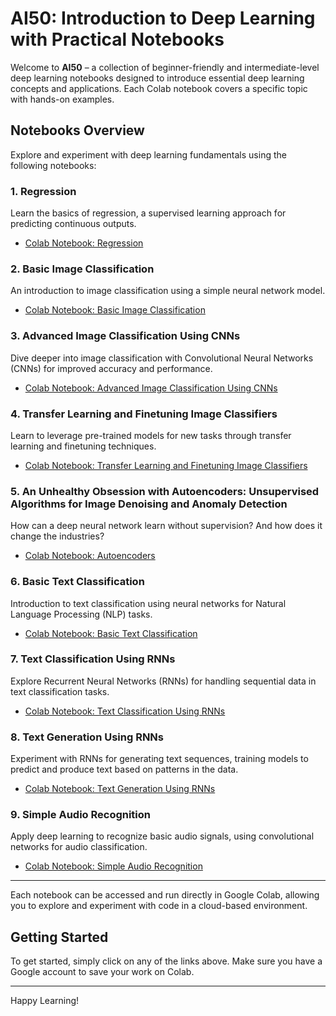 # AI50: Introduction to Deep Learning with Practical Notebooks

Welcome to **AI50** – a collection of beginner-friendly and intermediate-level deep learning notebooks designed to introduce essential deep learning concepts and applications. Each Colab notebook covers a specific topic with hands-on examples.

## Notebooks Overview

Explore and experiment with deep learning fundamentals using the following notebooks:

### 1. Regression
Learn the basics of regression, a supervised learning approach for predicting continuous outputs.
- [Colab Notebook: Regression](https://colab.research.google.com/drive/137H4Bu5MdiiDzBsHhucfi8GFzmH4nML3#scrollTo=f_GchJ2tg-2o)

### 2. Basic Image Classification
An introduction to image classification using a simple neural network model.
- [Colab Notebook: Basic Image Classification](https://colab.research.google.com/drive/12jShj1PplGkdOiB31tDTl37pA56r71e3#scrollTo=R32zteKHCaXT)

### 3. Advanced Image Classification Using CNNs
Dive deeper into image classification with Convolutional Neural Networks (CNNs) for improved accuracy and performance.
- [Colab Notebook: Advanced Image Classification Using CNNs](https://colab.research.google.com/drive/19Zsfkq3gVK_uHhC1uSRpGX12Sw2qHsdj#scrollTo=zF9uvbXNVrVY)

### 4. Transfer Learning and Finetuning Image Classifiers
Learn to leverage pre-trained models for new tasks through transfer learning and finetuning techniques.
- [Colab Notebook: Transfer Learning and Finetuning Image Classifiers](https://colab.research.google.com/drive/1JZ6TUAIxv0y5XAW-O9Kj_frUdNd7s3To#scrollTo=RUNoQNgtfNgt)

### 5. An Unhealthy Obsession with Autoencoders: Unsupervised Algorithms for Image Denoising and Anomaly Detection
How can a deep neural network learn without supervision? And how does it change the industries?
- [Colab Notebook: Autoencoders](https://colab.research.google.com/drive/1nbXILPxZSMW9_psV-n8Aydxvdu4SCr-E#scrollTo=sOcfXfXq6FBd)

### 6. Basic Text Classification
Introduction to text classification using neural networks for Natural Language Processing (NLP) tasks.
- [Colab Notebook: Basic Text Classification](https://colab.research.google.com/drive/1wUjPDGKpL0FrndIkENfqjXLakJMsNF49#scrollTo=QW355HH5L49K)

### 7. Text Classification Using RNNs
Explore Recurrent Neural Networks (RNNs) for handling sequential data in text classification tasks.
- [Colab Notebook: Text Classification Using RNNs](https://colab.research.google.com/drive/1TXrInsHe2Gbennu2elLbOP8BKv9SVAqN#scrollTo=z682XYsrjkY9)

### 8. Text Generation Using RNNs
Experiment with RNNs for generating text sequences, training models to predict and produce text based on patterns in the data.
- [Colab Notebook: Text Generation Using RNNs](https://colab.research.google.com/drive/1Ee5M_wc4NpVCEk2LV3KoQ0kOW6ofhJEd#scrollTo=UlUQzwu6EXam)

### 9. Simple Audio Recognition
Apply deep learning to recognize basic audio signals, using convolutional networks for audio classification.
- [Colab Notebook: Simple Audio Recognition](https://colab.research.google.com/drive/1s_J67g-9OrvqnhZLX1bf97xUvIqwRGKd#scrollTo=wTAg4vsn3oEb)

---

Each notebook can be accessed and run directly in Google Colab, allowing you to explore and experiment with code in a cloud-based environment.

## Getting Started

To get started, simply click on any of the links above. Make sure you have a Google account to save your work on Colab.

---

Happy Learning!
